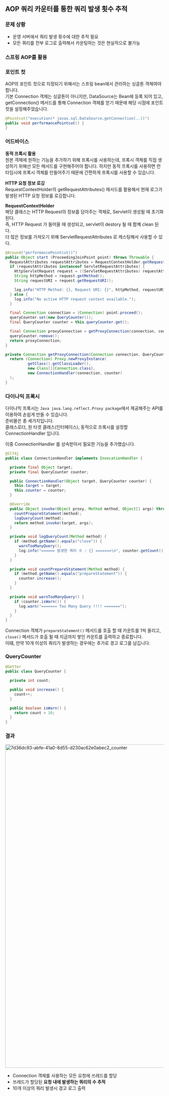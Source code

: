 ## AOP 쿼리 카운터를 통한 쿼리 발생 횟수 추적
### 문제 상황

- 운영 서버에서 쿼리 발생 횟수에 대한 추적 필요
- 모든 쿼리를 전부 로그로 출력해서 카운팅하는 것은 현실적으로 불가능

### 스프링 AOP를 활용

### 포인트 컷

AOP의 포인트 컷으로 지정되기 위해서는 스프링 bean에서 관리하는 싱글톤 객체여야 합니다. \
기본 Connection 객체는 싱글톤이 아니지만, DataSource는 Bean에 등록 되어 있고, getConnection() 메서드를 통해 Connection 객체를 얻기 때문에 해당 시점에 포인트 컷을 설정해주었습니다.
```java
@Pointcut("execution(* javax.sql.DataSource.getConnection(..))")
public void performancePointcut() {
}
```

### 어드바이스

**동적 프록시 활용** \
원본 객체에 원하는 기능을 추가하기 위해 프록시를 사용하는데, 프록시 객체를 직접 생성하기 위해선 모든 메서드를 구현해주어야 합니다. 하지만 동적 프록시를 사용하면 런타임시에 프록시 객체를 만들어주기 때문에 간편하게 프록시를 사용할 수 있습니다.

**HTTP 요청 정보 로깅** \
RequestContextHolder의 getRequestAttributes() 메서드를 활용해서 현재 로그가 발생된 HTTP 요청 정보를 로깅합니다.

**RequestContextHolder** \
해당 클래스는 HTTP Request의 정보를 담아주는 객체로, Servlet이 생성될 때 초기화 된다. \
즉, HTTP Request 가 들어올 때 생성되고, servlet이 destory 될 때 함꼐 clean 된다. \
더 많은 정보를 가져오기 위해 ServletRequestAttributes 로 캐스팅해서 사용할 수 있다.

```java
@Around("performancePointcut()")
public Object start (ProceedingJoinPoint point) throws Throwable {
  RequestAttributes requestAttributes = RequestContextHolder.getRequestAttributes();
  if (requestAttributes instanceof ServletRequestAttributes) {
    HttpServletRequest request = ((ServletRequestAttributes) requestAttributes).getRequest();
    String httpMethod = request.getMethod();
    String requestURI = request.getRequestURI();

    log.info("HTTP Method: {}, Request URI: {}", httpMethod, requestURI);
  } else {
    log.info("No active HTTP request context available.");
  }

  final Connection connection = (Connection) point.proceed();
  queryCounter.set(new QueryCounter());
  final QueryCounter counter = this.queryCounter.get();

  final Connection proxyConnection = getProxyConnection(connection, counter);
  queryCounter.remove();
  return proxyConnection;
}

private Connection getProxyConnection(Connection connection, QueryCounter counter) {
  return (Connection) Proxy.newProxyInstance(
          getClass().getClassLoader(),
          new Class[]{Connection.class},
          new ConnectionHandler(connection, counter)
  );
}
```

### 다이나믹 프록시

다이나믹 프록시는 `Java java.lang.reflect.Proxy package`에서 제공해주는 API를 이용하여 손쉽게 만들 수 있습니다. \
준비물은 총 세가지입니다. \
클래스로더, 원 타겟 클래스(인터페이스), 동적으로 프록시를 설정할 ConnectionHandler 입니다.

이중 ConnectionHandler 를 상속받아서 필요한 기능을 추가했습니다.

```java
@Slf4j
public class ConnectionHandler implements InvocationHandler {

  private final Object target;
  private final QueryCounter counter;

  public ConnectionHandler(Object target, QueryCounter counter) {
    this.target = target;
    this.counter = counter;
  }

  @Override
  public Object invoke(Object proxy, Method method, Object[] args) throws Throwable {
    countPrepareStatement(method);
    logQueryCount(method);
    return method.invoke(target, args);
  }

  private void logQueryCount(Method method) {
    if (method.getName().equals("close")) {
      warnTooManyQuery();
      log.info("====== 발생한 쿼리 수 : {} =======\n", counter.getCount());
    }
  }

  private void countPrepareStatement(Method method) {
    if (method.getName().equals("prepareStatement")) {
      counter.increase();
    }
  }

  private void warnTooManyQuery() {
    if (counter.isWarn()) {
      log.warn("======= Too Many Query !!!! =======");
    }
  }
}
```

Connection 객체가 `prepareStatement()` 메서드를 호출 할 때 카운트를 1씩 올리고, \
`close()` 메서드가 호출 될 때 지금까지 쌓인 카운트를 출력하고 종료합니다. \
이떄, 만약 10개 이상의 쿼리가 발생하는 경우에는 추가로 경고 로그를 남깁니다.

### QueryCounter

```java
@Getter
public class QueryCounter {

  private int count;

  public void increase() {
    count++;
  }

  public boolean isWarn() {
    return count > 10;
  }
}
```

### 결과
<img width="1029" alt="7d36dc93-abfe-41a0-8d55-d230ac62e0abec2_counter" src="https://github.com/user-attachments/assets/8b09c011-ad35-41fa-a6ee-e751409a8e55">

- Connection 객체를 사용하는 모든 요청에 쓰레드를 할당
- 쓰레드가 할당된 **요청 내에 발생하는 쿼리의 수 추적**
- 10개 이상의 쿼리 발생시 경고 로그 출력


